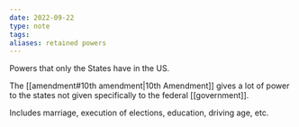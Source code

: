 ```yaml
---
date: 2022-09-22
type: note
tags: 
aliases: retained powers
---
```


Powers that only the States have in the US.

The [[amendment#10th amendment|10th Amendment]] gives a lot of power to the states not given specifically to the federal [[government]].

Includes marriage, execution of elections, education, driving age, etc.
